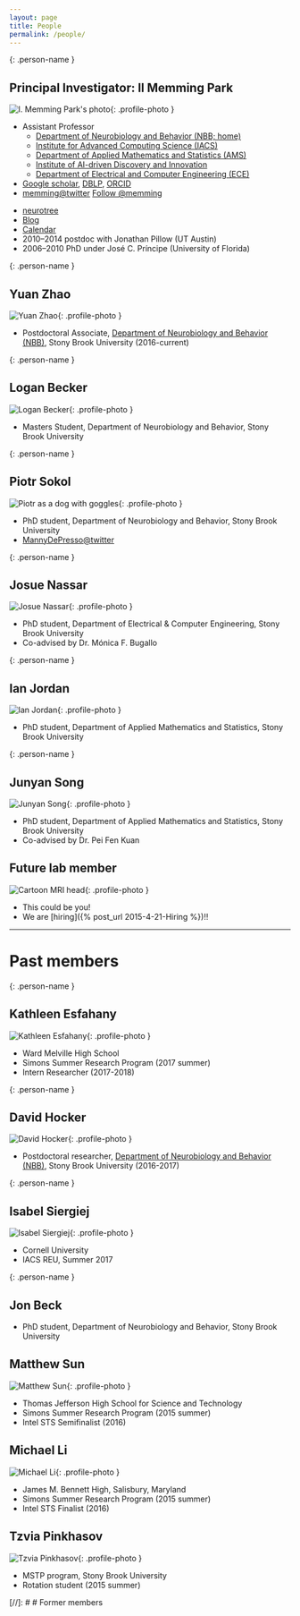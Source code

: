 ```yaml
---
layout: page
title: People
permalink: /people/
---
```


{: .person-name }
## Principal Investigator: Il Memming Park
![I. Memming Park's photo](/images/Park.jpg){: .profile-photo }

* Assistant Professor
  * [Department of Neurobiology and Behavior (NBB; home)](https://medicine.stonybrookmedicine.edu/neurobiology)
  * [Institute for Advanced Computing Science (IACS)](http://www.iacs.stonybrook.edu/)
  * [Department of Applied Mathematics and Statistics (AMS)](http://www.stonybrook.edu/commcms/ams2/)
  * [Institute of AI-driven Discovery and Innovation](https://ai.stonybrook.edu/)
  * [Department of Electrical and Computer Engineering (ECE)](https://www.stonybrook.edu/commcms/electrical/people/affiliated_faculty/)
* [Google scholar](http://scholar.google.com/citations?user=CsmltusAAAAJ), [DBLP](http://www.informatik.uni-trier.de/~ley/db/indices/a-tree/p/Park_0002:Il.html), [ORCID](http://orcid.org/0000-0002-4255-7750)
* [memming@twitter](http://twitter.com/memming) <a href="https://twitter.com/memming" class="twitter-follow-button" data-show-count="false">Follow @memming</a>
<script>!function(d,s,id){var js,fjs=d.getElementsByTagName(s)[0],p=/^http:/.test(d.location)?'http':'https';if(!d.getElementById(id)){js=d.createElement(s);js.id=id;js.src=p+'://platform.twitter.com/widgets.js';fjs.parentNode.insertBefore(js,fjs);}}(document, 'script', 'twitter-wjs');</script>
* [neurotree](http://neurotree.org/neurotree/tree.php?pid=48684)
* [Blog](http://memming.wordpress.com)
* [Calendar](/memmingCal)
* 2010–2014 postdoc with Jonathan Pillow (UT Austin)
* 2006–2010 PhD under José C. Príncipe (University of Florida)

{: .person-name }
## Yuan Zhao
![Yuan Zhao](/images/Yuan.jpg){: .profile-photo }

* Postdoctoral Associate, [Department of Neurobiology and Behavior (NBB)](https://medicine.stonybrookmedicine.edu/neurobiology), Stony Brook University (2016-current)

{: .person-name }
## Logan Becker
![Logan Becker](/images/LoganBe2.jpg){: .profile-photo }

* Masters Student, Department of Neurobiology and Behavior, Stony Brook University

{: .person-name }
## Piotr Sokol
![Piotr as a dog with goggles](/images/Piotr_as_a_dog.jpg){: .profile-photo }

* PhD student, Department of Neurobiology and Behavior, Stony Brook University
* [MannyDePresso@twitter](https://twitter.com/MannyDePresso)

{: .person-name }
## Josue Nassar
![Josue Nassar](/images/Josue.jpg){: .profile-photo }

* PhD student, Department of Electrical & Computer Engineering, Stony Brook University
* Co-advised by Dr. Mónica F. Bugallo

{: .person-name }
## Ian Jordan
![Ian Jordan](/images/idj.jpg){: .profile-photo }

* PhD student, Department of Applied Mathematics and Statistics, Stony Brook University

{: .person-name }
## Junyan Song
![Junyan Song](/images/Junyan.jpg){: .profile-photo }

* PhD student, Department of Applied Mathematics and Statistics, Stony Brook University
* Co-advised by Dr. Pei Fen Kuan

## Future lab member
![Cartoon MRI head](/images/MRI_brain_outline_memming.png){: .profile-photo }

* This could be you!
* We are [hiring]({% post_url 2015-4-21-Hiring %})!!

----

# Past members

{: .person-name }
## Kathleen Esfahany
![Kathleen Esfahany](/images/kathleen.jpg){: .profile-photo }

* Ward Melville High School
* Simons Summer Research Program (2017 summer)
* Intern Researcher (2017-2018)

{: .person-name }
## David Hocker
![David Hocker](/images/Hocker.jpg){: .profile-photo }

* Postdoctoral researcher, [Department of Neurobiology and Behavior (NBB)](https://medicine.stonybrookmedicine.edu/neurobiology), Stony Brook University (2016-2017)

{: .person-name }
## Isabel Siergiej
![Isabel Siergiej](/images/Isabel.jpg){: .profile-photo }

* Cornell University
* IACS REU, Summer 2017

{: .person-name }
## Jon Beck

* PhD student, Department of Neurobiology and Behavior, Stony Brook University

## Matthew Sun
![Matthew Sun](/images/Matthew_Sun.jpg){: .profile-photo }

* Thomas Jefferson High School for Science and Technology
* Simons Summer Research Program (2015 summer)
* Intel STS Semifinalist (2016)

## Michael Li
![Michael Li](/images/Michael_Li.jpg){: .profile-photo }

* James M. Bennett High, Salisbury, Maryland
* Simons Summer Research Program (2015 summer)
* Intel STS Finalist (2016)

## Tzvia Pinkhasov
![Tzvia Pinkhasov](/images/Tzvia_Pinkhasov.jpg){: .profile-photo }

* MSTP program, Stony Brook University
* Rotation student (2015 summer)

[//]: # # Former members
